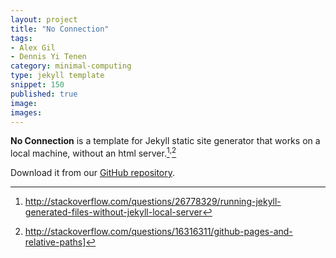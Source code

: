 ```yaml
---
layout: project
title: "No Connection"
tags:
- Alex Gil
- Dennis Yi Tenen
category: minimal-computing
type: jekyll template
snippet: 150
published: true
image:
images:
---
```


**No Connection** is a template for Jekyll static site generator that works on
a local machine, without an html server.[^1]<sup>,</sup>[^2]</sup>

Download it from our [GitHub repository](https://github.com/xpmethod/no-connection).

[^1]: http://stackoverflow.com/questions/26778329/running-jekyll-generated-files-without-jekyll-local-server

[^2]: http://stackoverflow.com/questions/16316311/github-pages-and-relative-paths]
